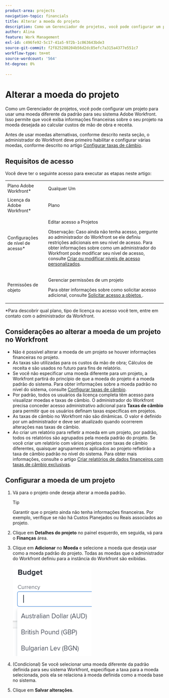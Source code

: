 ```yaml
---
product-area: projects
navigation-topic: financials
title: Alterar a moeda do projeto
description: Como um Gerenciador de projetos, você pode configurar um projeto para usar uma moeda diferente da padrão para seu sistema Adobe Workfront. Isso permite que você exiba informações financeiras sobre o seu projeto na moeda desejada ao calcular custos de mão de obra e receita.
author: Alina
feature: Work Management
exl-id: c496fe92-5c17-41a5-972b-1c063643bde3
source-git-commit: f2f825280204b56d2dc85efc7a315a4377e551c7
workflow-type: tm+mt
source-wordcount: '564'
ht-degree: 0%

---
```


# Alterar a moeda do projeto

Como um Gerenciador de projetos, você pode configurar um projeto para usar uma moeda diferente da padrão para seu sistema Adobe Workfront. Isso permite que você exiba informações financeiras sobre o seu projeto na moeda desejada ao calcular custos de mão de obra e receita.

Antes de usar moedas alternativas, conforme descrito nesta seção, o administrador do Workfront deve primeiro habilitar e configurar várias moedas, conforme descrito no artigo [Configurar taxas de câmbio](../../../administration-and-setup/manage-workfront/exchange-rates/set-up-exchange-rates.md).

## Requisitos de acesso

Você deve ter o seguinte acesso para executar as etapas neste artigo:

<table style="table-layout:auto"> 
 <col> 
 <col> 
 <tbody> 
  <tr> 
   <td role="rowheader">Plano Adobe Workfront*</td> 
   <td> <p>Qualquer Um</p> </td> 
  </tr> 
  <tr> 
   <td role="rowheader">Licença da Adobe Workfront*</td> 
   <td> <p>Plano </p> </td> 
  </tr> 
  <tr> 
   <td role="rowheader">Configurações de nível de acesso*</td> 
   <td> <p>Editar acesso a Projetos</p> <p>Observação: Caso ainda não tenha acesso, pergunte ao administrador do Workfront se ele definiu restrições adicionais em seu nível de acesso. Para obter informações sobre como um administrador do Workfront pode modificar seu nível de acesso, consulte <a href="../../../administration-and-setup/add-users/configure-and-grant-access/create-modify-access-levels.md" class="MCXref xref">Criar ou modificar níveis de acesso personalizados</a>.</p> </td> 
  </tr> 
  <tr> 
   <td role="rowheader">Permissões de objeto</td> 
   <td> <p>Gerenciar permissões de um projeto</p> <p>Para obter informações sobre como solicitar acesso adicional, consulte <a href="../../../workfront-basics/grant-and-request-access-to-objects/request-access.md" class="MCXref xref">Solicitar acesso a objetos </a>.</p> </td> 
  </tr> 
 </tbody> 
</table>

&#42;Para descobrir qual plano, tipo de licença ou acesso você tem, entre em contato com o administrador da Workfront.

## Considerações ao alterar a moeda de um projeto no Workfront

* Não é possível alterar a moeda de um projeto se houver informações financeiras no projeto.
* As taxas são utilizadas para os custos da mão de obra; Cálculos de receita e são usados no futuro para fins de relatório.
* Se você não especificar uma moeda diferente para um projeto, a Workfront partirá do princípio de que a moeda do projeto é a moeda padrão do sistema. Para obter informações sobre a moeda padrão no nível do sistema, consulte [Configurar taxas de câmbio](../../../administration-and-setup/manage-workfront/exchange-rates/set-up-exchange-rates.md).
* Por padrão, todos os usuários da licença completa têm acesso para visualizar moedas e taxas de câmbio. O administrador do Workfront precisa conceder acesso administrativo adicional para **Taxas de câmbio** para permitir que os usuários definam taxas específicas em projetos.
* As taxas de câmbio no Workfront não são dinâmicas. O valor é definido por um administrador e deve ser atualizado quando ocorrerem alterações nas taxas de câmbio.
* Ao criar um relatório para refletir a moeda em um projeto, por padrão, todos os relatórios são agrupados pela moeda padrão do projeto. Se você criar um relatório com vários projetos com taxas de câmbio diferentes, quaisquer agrupamentos aplicados ao projeto refletirão a taxa de câmbio padrão no nível do sistema. Para obter mais informações, consulte o artigo [Criar relatórios de dados financeiros com taxas de câmbio exclusivas](../../../reports-and-dashboards/reports/creating-and-managing-reports/create-financial-data-reports-unique-exchange-rates.md).

## Configurar a moeda de um projeto

1. Vá para o projeto onde deseja alterar a moeda padrão.

   >[!TIP]
   >
   >Garantir que o projeto ainda não tenha informações financeiras. Por exemplo, verifique se não há Custos Planejados ou Reais associados ao projeto.

1. Clique em **Detalhes do projeto** no painel esquerdo, em seguida, vá para o **Finanças** área.
1. Clique em **Adicionar** no **Moeda** e selecione a moeda que deseja usar como a moeda padrão do projeto. Todas as moedas que o administrador do Workfront definiu para a instância do Workfront são exibidas.

   ![](assets/currency-on-project-expanded-nwe.png)

1. (Condicional) Se você selecionar uma moeda diferente da padrão definida para seu sistema Workfront, especifique a taxa para a moeda selecionada, pois ela se relaciona à moeda definida como a moeda base no sistema.
1. Clique em **Salvar alterações**.

